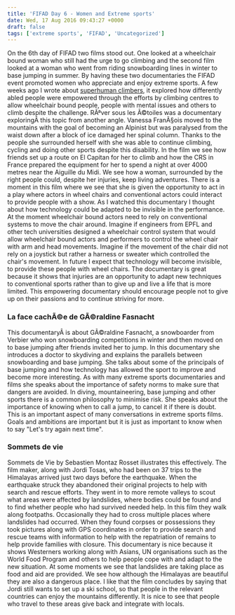 ```yaml
---
title: 'FIFAD Day 6 - Women and Extreme sports'
date: Wed, 17 Aug 2016 09:43:27 +0000
draft: false
tags: ['extreme sports', 'FIFAD', 'Uncategorized']
---
```


On the 6th day of FIFAD two films stood out. One looked at a wheelchair bound woman who still had the urge to go climbing and the second film looked at a woman who went from riding snowboarding lines in winter to base jumping in summer. By having these two documentaries the FIFAD event promoted women who appreciate and enjoy extreme sports. A few weeks ago I wrote about [superhuman climbers](http://www.main-vision.com/richard/blog/superhuman-climbers/), it explored how differently abled people were empowered through the efforts by climbing centres to allow wheelchair bound people, people with mental issues and others to climb despite the challenge. RÃªver sous les Ã©toiles was a documentary exploringÂ this topic from another angle. Vanessa FranÃ§ois moved to the mountains with the goal of becoming an Alpinist but was paralysed from the waist down after a block of ice damaged her spinal column. Thanks to the people she surrounded herself with she was able to continue climbing, cycling and doing other sports despite this disability. In the film we see how friends set up a route on El Capitan for her to climb and how the CRS in France prepared the equipment for her to spend a night at over 4000 metres near the Aiguille du Midi. We see how a woman, surrounded by the right people could, despite her injuries, keep living adventures. There is a moment in this film where we see that she is given the opportunity to act in a play where actors in wheel chairs and conventional actors could interact to provide people with a show. As I watched this documentary I thought about how technology could be adapted to be invisible in the performance. At the moment wheelchair bound actors need to rely on conventional systems to move the chair around. Imagine if engineers from EPFL and other tech universities designed a wheelchair control system that would allow wheelchair bound actors and performers to control the wheel chair with arm and head movements. Imagine if the movement of the chair did not rely on a joystick but rather a harness or sweater which controlled the chair's movement. In future I expect that technology will become invisible, to provide these people with wheel chairs. The documentary is great because it shows that injuries are an opportunity to adapt new techniques to conventional sports rather than to give up and live a life that is more limited. This empowering documentary should encourage people not to give up on their passions and to continue striving for more.

### La face cachÃ©e de GÃ©raldine Fasnacht

This documentaryÂ is about GÃ©raldine Fasnacht, a snowboarder from Verbier who won snowboarding competitions in winter and then moved on to base jumping after friends invited her to jump. In this documentary she introduces a doctor to skydiving and explains the parallels between snowboarding and base jumping. She talks about some of the principals of base jumping and how technology has allowed the sport to improve and become more interesting. As with many extreme sports documentaries and films she speaks about the importance of safety norms to make sure that dangers are avoided. In diving, mountaineering, base jumping and other sports there is a common philosophy to minimise risk. She speaks about the importance of knowing when to call a jump, to cancel it if there is doubt. This is an important aspect of many conversations in extreme sports films. Goals and ambitions are important but it is just as important to know when to say "Let's try again next time".

### Sommets de vie

Sommets de Vie by Sebastien Montaz Rosset illustrates this effectively. The film maker, along with Jordi Tosas, who had been on 37 trips to the Himalayas arrived just two days before the earthquake. When the earthquake struck they abandoned their original projects to help with search and rescue efforts. They went in to more remote valleys to scout what areas were affected by landslides, where bodies could be found and to find whether people who had survived needed help. In this film they walk along footpaths. Occasionally they had to cross multiple places where landslides had occurred. When they found corpses or possessions they took pictures along with GPS coordinates in order to provide search and rescue teams with information to help with the repatriation of remains to help provide families with closure. This documentary is nice because it shows Westerners working along with Asians, UN organisations such as the World Food Program and others to help people cope with and adapt to the new situation. At some moments we see that landslides are taking place as food and aid are provided. We see how although the Himalayas are beautiful they are also a dangerous place. I like that the film concludes by saying that Jordi still wants to set up a ski school, so that people in the relevant countries can enjoy the mountains differently. It is nice to see that people who travel to these areas give back and integrate with locals.